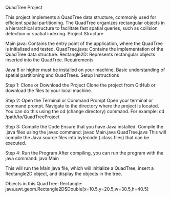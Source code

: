 QuadTree Project

This project implements a QuadTree data structure, commonly used for efficient spatial partitioning. The QuadTree organizes rectangular objects in a hierarchical structure to facilitate fast spatial queries, such as collision detection or spatial indexing.
Project Structure

Main.java: Contains the entry point of the application, where the QuadTree is initialized and tested.
QuadTree.java: Contains the implementation of the QuadTree data structure.
Rectangle2D: Represents rectangular objects inserted into the QuadTree.
Requirements

Java 8 or higher must be installed on your machine.
Basic understanding of spatial partitioning and QuadTrees.
Setup Instructions

Step 1: Clone or Download the Project
Clone the project from GitHub or download the files to your local machine.

Step 2: Open the Terminal or Command Prompt
Open your terminal or command prompt.
Navigate to the directory where the project is located. You can do this using the cd (change directory) command. For example:
cd /path/to/QuadTreeProject

Step 3: Compile the Code
Ensure that you have Java installed. Compile the .java files using the javac command:
javac Main.java QuadTree.java
This will compile the Java source files into bytecode (.class files) that can be executed.

Step 4: Run the Program
After compiling, you can run the program with the java command:
java Main

This will run the Main.java file, which will initialize a QuadTree, insert a Rectangle2D object, and display the objects in the tree.

Objects in this QuadTree:
Rectangle: java.awt.geom.Rectangle2D$Double[x=10.5,y=20.5,w=30.5,h=40.5]